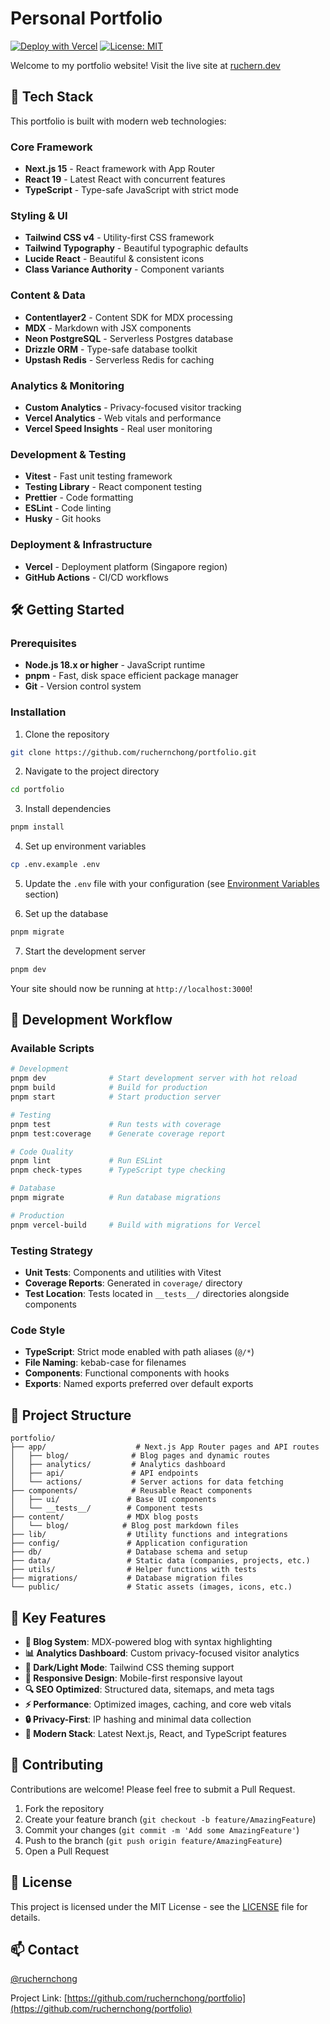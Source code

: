 # Personal Portfolio

[![Deploy with Vercel](https://vercel.com/button)](https://vercel.com/new/clone?repository-url=https%3A%2F%2Fgithub.com%2Fruchernchong%2Fportfolio)
[![License: MIT](https://img.shields.io/badge/License-MIT-yellow.svg)](https://opensource.org/licenses/MIT)

Welcome to my portfolio website! Visit the live site at [ruchern.dev](https://ruchern.dev)

## 🚀 Tech Stack

This portfolio is built with modern web technologies:

### Core Framework

- **Next.js 15** - React framework with App Router
- **React 19** - Latest React with concurrent features
- **TypeScript** - Type-safe JavaScript with strict mode

### Styling & UI

- **Tailwind CSS v4** - Utility-first CSS framework
- **Tailwind Typography** - Beautiful typographic defaults
- **Lucide React** - Beautiful & consistent icons
- **Class Variance Authority** - Component variants

### Content & Data

- **Contentlayer2** - Content SDK for MDX processing
- **MDX** - Markdown with JSX components
- **Neon PostgreSQL** - Serverless Postgres database
- **Drizzle ORM** - Type-safe database toolkit
- **Upstash Redis** - Serverless Redis for caching

### Analytics & Monitoring

- **Custom Analytics** - Privacy-focused visitor tracking
- **Vercel Analytics** - Web vitals and performance
- **Vercel Speed Insights** - Real user monitoring

### Development & Testing

- **Vitest** - Fast unit testing framework
- **Testing Library** - React component testing
- **Prettier** - Code formatting
- **ESLint** - Code linting
- **Husky** - Git hooks

### Deployment & Infrastructure

- **Vercel** - Deployment platform (Singapore region)
- **GitHub Actions** - CI/CD workflows

## 🛠️ Getting Started

### Prerequisites

- **Node.js 18.x or higher** - JavaScript runtime
- **pnpm** - Fast, disk space efficient package manager
- **Git** - Version control system

### Installation

1. Clone the repository

```bash
git clone https://github.com/ruchernchong/portfolio.git
```

2. Navigate to the project directory

```bash
cd portfolio
```

3. Install dependencies

```bash
pnpm install
```

4. Set up environment variables

```bash
cp .env.example .env
```

5. Update the `.env` file with your configuration (see [Environment Variables](#-environment-variables) section)

6. Set up the database

```bash
pnpm migrate
```

7. Start the development server

```bash
pnpm dev
```

Your site should now be running at `http://localhost:3000`!

## 🧪 Development Workflow

### Available Scripts

```bash
# Development
pnpm dev              # Start development server with hot reload
pnpm build            # Build for production
pnpm start            # Start production server

# Testing
pnpm test             # Run tests with coverage
pnpm test:coverage    # Generate coverage report

# Code Quality
pnpm lint             # Run ESLint
pnpm check-types      # TypeScript type checking

# Database
pnpm migrate          # Run database migrations

# Production
pnpm vercel-build     # Build with migrations for Vercel
```

### Testing Strategy

- **Unit Tests**: Components and utilities with Vitest
- **Coverage Reports**: Generated in `coverage/` directory
- **Test Location**: Tests located in `__tests__/` directories alongside components

### Code Style

- **TypeScript**: Strict mode enabled with path aliases (`@/*`)
- **File Naming**: kebab-case for filenames
- **Components**: Functional components with hooks
- **Exports**: Named exports preferred over default exports


## 📁 Project Structure

```
portfolio/
├── app/                    # Next.js App Router pages and API routes
│   ├── blog/              # Blog pages and dynamic routes
│   ├── analytics/         # Analytics dashboard
│   ├── api/               # API endpoints
│   └── actions/           # Server actions for data fetching
├── components/            # Reusable React components
│   ├── ui/               # Base UI components
│   └── __tests__/        # Component tests
├── content/              # MDX blog posts
│   └── blog/            # Blog post markdown files
├── lib/                  # Utility functions and integrations
├── config/               # Application configuration
├── db/                   # Database schema and setup
├── data/                 # Static data (companies, projects, etc.)
├── utils/                # Helper functions with tests
├── migrations/           # Database migration files
└── public/               # Static assets (images, icons, etc.)
```

## 🎯 Key Features

- **📝 Blog System**: MDX-powered blog with syntax highlighting
- **📊 Analytics Dashboard**: Custom privacy-focused visitor analytics
- **🎨 Dark/Light Mode**: Tailwind CSS theming support
- **📱 Responsive Design**: Mobile-first responsive layout
- **🔍 SEO Optimized**: Structured data, sitemaps, and meta tags
- **⚡ Performance**: Optimized images, caching, and core web vitals
- **🔒 Privacy-First**: IP hashing and minimal data collection
- **🚀 Modern Stack**: Latest Next.js, React, and TypeScript features

## 🤝 Contributing

Contributions are welcome! Please feel free to submit a Pull Request.

1. Fork the repository
2. Create your feature branch (`git checkout -b feature/AmazingFeature`)
3. Commit your changes (`git commit -m 'Add some AmazingFeature'`)
4. Push to the branch (`git push origin feature/AmazingFeature`)
5. Open a Pull Request

## 📜 License

This project is licensed under the MIT License - see the [LICENSE](LICENSE) file for details.

## 📫 Contact

[@ruchernchong](https://twitter.com/ruchernchong)

Project Link: [https://github.com/ruchernchong/portfolio](https://github.com/ruchernchong/portfolio)
